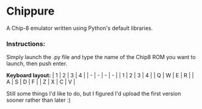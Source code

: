 # Chippure
A Chip-8 emulator written using Python's default libraries.

### Instructions:

Simply launch the .py file and type the name of the Chip8 ROM you want to launch, then push enter.

**Keyboard layout:**
| 1 | 2 | 3 | 4 |
| - | - | - | - |
| 1 | 2 | 3 | 4 |
| Q | W | E | R |
| A | S | D | F |
| Z | X | C | V |
  
Still some things I'd like to do, but I figured I'd upload the first version sooner rather than later :)
